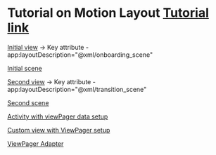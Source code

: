 # Tutorial on Motion Layout [Tutorial link](https://www.raywenderlich.com/8883-motionlayout-tutorial-for-android-getting-started)

[Initial view](/26_MotionLayout/ImageView_ViewPager/app/src/main/res/layout/onboarding_view.xml) -> Key attribute - app:layoutDescription="@xml/onboarding_scene"

[Initial scene](/26_MotionLayout/ImageView_ViewPager/app/src/main/res/xml/onboarding_scene.xml)

[Second view](/26_MotionLayout/ImageView_ViewPager/app/src/main/res/layout/activity_transition.xml) -> Key attribute - app:layoutDescription="@xml/transition_scene"

[Second scene](/26_MotionLayout/ImageView_ViewPager/app/src/main/res/xml/transition_scene.xml)


[Activity with viewPager data setup](/26_MotionLayout/ImageView_ViewPager/app/src/main/java/com/raywenderlich/android/motionlayout/MainActivity.kt)

[Custom view with ViewPager setup](/26_MotionLayout/ImageView_ViewPager/app/src/main/java/com/raywenderlich/android/motionlayout/view/OnboardingView.kt)

[ViewPager Adapter](/26_MotionLayout/ImageView_ViewPager/app/src/main/java/com/raywenderlich/android/motionlayout/OnboardingAdapter.kt)
